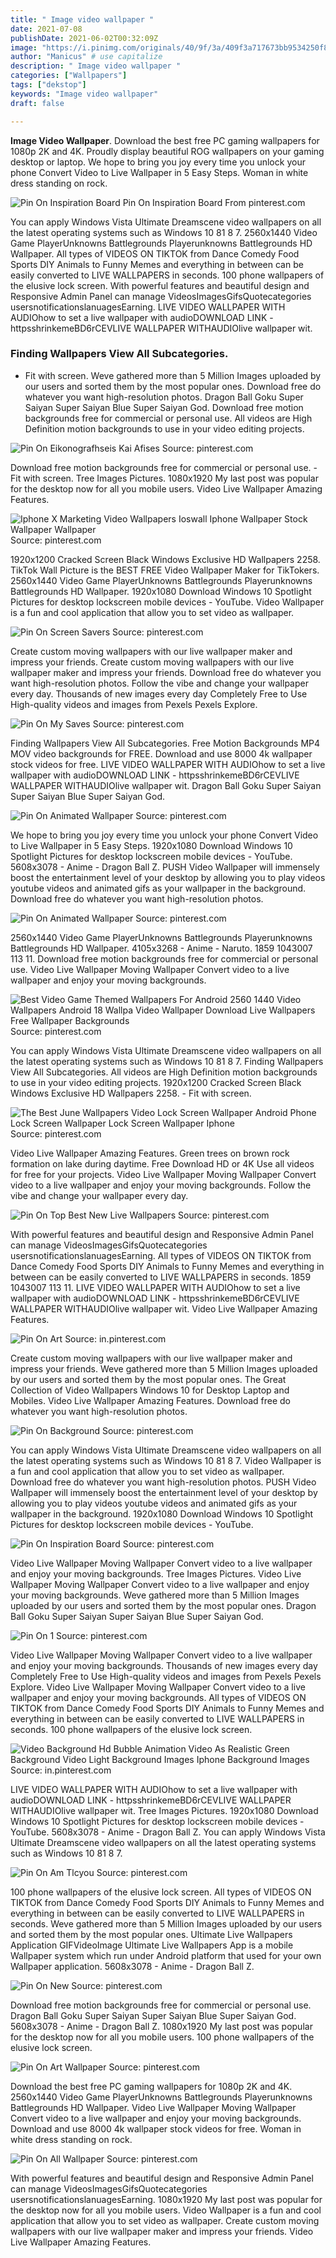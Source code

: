 ```yaml
---
title: " Image video wallpaper "
date: 2021-07-08
publishDate: 2021-06-02T00:32:09Z
image: "https://i.pinimg.com/originals/40/9f/3a/409f3a717673bb9534250f80c25e8fe6.png"
author: "Manicus" # use capitalize
description: " Image video wallpaper "
categories: ["Wallpapers"]
tags: ["dekstop"]
keywords: "Image video wallpaper"
draft: false

---
```



**Image Video Wallpaper**. Download the best free PC gaming wallpapers for 1080p 2K and 4K. Proudly display beautiful ROG wallpapers on your gaming desktop or laptop. We hope to bring you joy every time you unlock your phone Convert Video to Live Wallpaper in 5 Easy Steps. Woman in white dress standing on rock.

![Pin On Inspiration Board](https://i.pinimg.com/originals/37/81/ea/3781ea0fe6a39bc7bb9c088043cfc4dc.jpg "Pin On Inspiration Board")
Pin On Inspiration Board From pinterest.com


You can apply Windows Vista Ultimate Dreamscene video wallpapers on all the latest operating systems such as Windows 10 81 8 7. 2560x1440 Video Game PlayerUnknowns Battlegrounds Playerunknowns Battlegrounds HD Wallpaper. All types of VIDEOS ON TIKTOK from Dance Comedy Food Sports DIY Animals to Funny Memes and everything in between can be easily converted to LIVE WALLPAPERS in seconds. 100 phone wallpapers of the elusive lock screen. With powerful features and beautiful design and Responsive Admin Panel can manage VideosImagesGifsQuotecategories usersnotificationslanuagesEarning. LIVE VIDEO WALLPAPER WITH AUDIOhow to set a live wallpaper with audioDOWNLOAD LINK - httpsshrinkemeBD6rCEVLIVE WALLPAPER WITHAUDIOlive wallpaper wit.

### Finding Wallpapers View All Subcategories.

- Fit with screen. Weve gathered more than 5 Million Images uploaded by our users and sorted them by the most popular ones. Download free do whatever you want high-resolution photos. Dragon Ball Goku Super Saiyan Super Saiyan Blue Super Saiyan God. Download free motion backgrounds free for commercial or personal use. All videos are High Definition motion backgrounds to use in your video editing projects.


![Pin On Eikonografhseis Kai Afises](https://i.pinimg.com/originals/35/3f/ff/353fff43d5d3697140c0543fa8be48f3.jpg "Pin On Eikonografhseis Kai Afises")
Source: pinterest.com

Download free motion backgrounds free for commercial or personal use. - Fit with screen. Tree Images Pictures. 1080x1920 My last post was popular for the desktop now for all you mobile users. Video Live Wallpaper Amazing Features.

![Iphone X Marketing Video Wallpapers Ioswall Iphone Wallpaper Stock Wallpaper Wallpaper](https://i.pinimg.com/originals/e6/3d/e7/e63de7ba78505458c63062f7827a069b.png "Iphone X Marketing Video Wallpapers Ioswall Iphone Wallpaper Stock Wallpaper Wallpaper")
Source: pinterest.com

1920x1200 Cracked Screen Black Windows Exclusive HD Wallpapers 2258. TikTok Wall Picture is the BEST FREE Video Wallpaper Maker for TikTokers. 2560x1440 Video Game PlayerUnknowns Battlegrounds Playerunknowns Battlegrounds HD Wallpaper. 1920x1080 Download Windows 10 Spotlight Pictures for desktop lockscreen mobile devices - YouTube. Video Wallpaper is a fun and cool application that allow you to set video as wallpaper.

![Pin On Screen Savers](https://i.pinimg.com/originals/1a/b8/71/1ab871e544474bc3457ff27d2479a097.jpg "Pin On Screen Savers")
Source: pinterest.com

Create custom moving wallpapers with our live wallpaper maker and impress your friends. Create custom moving wallpapers with our live wallpaper maker and impress your friends. Download free do whatever you want high-resolution photos. Follow the vibe and change your wallpaper every day. Thousands of new images every day Completely Free to Use High-quality videos and images from Pexels Pexels Explore.

![Pin On My Saves](https://i.pinimg.com/originals/58/8e/5b/588e5b6dad1a9acf3e99394a3f02d89f.png "Pin On My Saves")
Source: pinterest.com

Finding Wallpapers View All Subcategories. Free Motion Backgrounds MP4 MOV video backgrounds for FREE. Download and use 8000 4k wallpaper stock videos for free. LIVE VIDEO WALLPAPER WITH AUDIOhow to set a live wallpaper with audioDOWNLOAD LINK - httpsshrinkemeBD6rCEVLIVE WALLPAPER WITHAUDIOlive wallpaper wit. Dragon Ball Goku Super Saiyan Super Saiyan Blue Super Saiyan God.

![Pin On Animated Wallpaper](https://i.pinimg.com/originals/c1/36/92/c136927aeeeafd8b16042a77c9ec4629.gif "Pin On Animated Wallpaper")
Source: pinterest.com

We hope to bring you joy every time you unlock your phone Convert Video to Live Wallpaper in 5 Easy Steps. 1920x1080 Download Windows 10 Spotlight Pictures for desktop lockscreen mobile devices - YouTube. 5608x3078 - Anime - Dragon Ball Z. PUSH Video Wallpaper will immensely boost the entertainment level of your desktop by allowing you to play videos youtube videos and animated gifs as your wallpaper in the background. Download free do whatever you want high-resolution photos.

![Pin On Animated Wallpaper](https://i.pinimg.com/originals/14/e2/e2/14e2e225bf3a9665506214078cac6d21.gif "Pin On Animated Wallpaper")
Source: pinterest.com

2560x1440 Video Game PlayerUnknowns Battlegrounds Playerunknowns Battlegrounds HD Wallpaper. 4105x3268 - Anime - Naruto. 1859 1043007 113 11. Download free motion backgrounds free for commercial or personal use. Video Live Wallpaper Moving Wallpaper Convert video to a live wallpaper and enjoy your moving backgrounds.

![Best Video Game Themed Wallpapers For Android 2560 1440 Video Wallpapers Android 18 Wallpa Video Wallpaper Download Live Wallpapers Free Wallpaper Backgrounds](https://i.pinimg.com/originals/cb/db/12/cbdb12a57da8083c907188a9e550722b.jpg "Best Video Game Themed Wallpapers For Android 2560 1440 Video Wallpapers Android 18 Wallpa Video Wallpaper Download Live Wallpapers Free Wallpaper Backgrounds")
Source: pinterest.com

You can apply Windows Vista Ultimate Dreamscene video wallpapers on all the latest operating systems such as Windows 10 81 8 7. Finding Wallpapers View All Subcategories. All videos are High Definition motion backgrounds to use in your video editing projects. 1920x1200 Cracked Screen Black Windows Exclusive HD Wallpapers 2258. - Fit with screen.

![The Best June Wallpapers Video Lock Screen Wallpaper Android Phone Lock Screen Wallpaper Lock Screen Wallpaper Iphone](https://i.pinimg.com/originals/4f/3c/5d/4f3c5d8f2defe783207a705988fc7486.jpg "The Best June Wallpapers Video Lock Screen Wallpaper Android Phone Lock Screen Wallpaper Lock Screen Wallpaper Iphone")
Source: pinterest.com

Video Live Wallpaper Amazing Features. Green trees on brown rock formation on lake during daytime. Free Download HD or 4K Use all videos for free for your projects. Video Live Wallpaper Moving Wallpaper Convert video to a live wallpaper and enjoy your moving backgrounds. Follow the vibe and change your wallpaper every day.

![Pin On Top Best New Live Wallpapers](https://i.pinimg.com/564x/0d/52/37/0d5237083108d1e9541b9aa26e2f5db5.jpg "Pin On Top Best New Live Wallpapers")
Source: pinterest.com

With powerful features and beautiful design and Responsive Admin Panel can manage VideosImagesGifsQuotecategories usersnotificationslanuagesEarning. All types of VIDEOS ON TIKTOK from Dance Comedy Food Sports DIY Animals to Funny Memes and everything in between can be easily converted to LIVE WALLPAPERS in seconds. 1859 1043007 113 11. LIVE VIDEO WALLPAPER WITH AUDIOhow to set a live wallpaper with audioDOWNLOAD LINK - httpsshrinkemeBD6rCEVLIVE WALLPAPER WITHAUDIOlive wallpaper wit. Video Live Wallpaper Amazing Features.

![Pin On Art](https://i.pinimg.com/564x/9f/d4/9f/9fd49f649d6a8a7dfbee3f25acf132f2.jpg "Pin On Art")
Source: in.pinterest.com

Create custom moving wallpapers with our live wallpaper maker and impress your friends. Weve gathered more than 5 Million Images uploaded by our users and sorted them by the most popular ones. The Great Collection of Video Wallpapers Windows 10 for Desktop Laptop and Mobiles. Video Live Wallpaper Amazing Features. Download free do whatever you want high-resolution photos.

![Pin On Background](https://i.pinimg.com/600x315/59/42/3d/59423d860765ed1f71ec7674307d9b46.jpg "Pin On Background")
Source: pinterest.com

You can apply Windows Vista Ultimate Dreamscene video wallpapers on all the latest operating systems such as Windows 10 81 8 7. Video Wallpaper is a fun and cool application that allow you to set video as wallpaper. Download free do whatever you want high-resolution photos. PUSH Video Wallpaper will immensely boost the entertainment level of your desktop by allowing you to play videos youtube videos and animated gifs as your wallpaper in the background. 1920x1080 Download Windows 10 Spotlight Pictures for desktop lockscreen mobile devices - YouTube.

![Pin On Inspiration Board](https://i.pinimg.com/originals/37/81/ea/3781ea0fe6a39bc7bb9c088043cfc4dc.jpg "Pin On Inspiration Board")
Source: pinterest.com

Video Live Wallpaper Moving Wallpaper Convert video to a live wallpaper and enjoy your moving backgrounds. Tree Images Pictures. Video Live Wallpaper Moving Wallpaper Convert video to a live wallpaper and enjoy your moving backgrounds. Weve gathered more than 5 Million Images uploaded by our users and sorted them by the most popular ones. Dragon Ball Goku Super Saiyan Super Saiyan Blue Super Saiyan God.

![Pin On 1](https://i.pinimg.com/originals/ea/c4/c1/eac4c17d95e0b1a2db713fcd970b83d3.jpg "Pin On 1")
Source: pinterest.com

Video Live Wallpaper Moving Wallpaper Convert video to a live wallpaper and enjoy your moving backgrounds. Thousands of new images every day Completely Free to Use High-quality videos and images from Pexels Pexels Explore. Video Live Wallpaper Moving Wallpaper Convert video to a live wallpaper and enjoy your moving backgrounds. All types of VIDEOS ON TIKTOK from Dance Comedy Food Sports DIY Animals to Funny Memes and everything in between can be easily converted to LIVE WALLPAPERS in seconds. 100 phone wallpapers of the elusive lock screen.

![Video Background Hd Bubble Animation Video As Realistic Green Background Video Light Background Images Iphone Background Images](https://i.pinimg.com/originals/3f/67/15/3f67159516c4966f6d009dc7a9ecb0d1.jpg "Video Background Hd Bubble Animation Video As Realistic Green Background Video Light Background Images Iphone Background Images")
Source: in.pinterest.com

LIVE VIDEO WALLPAPER WITH AUDIOhow to set a live wallpaper with audioDOWNLOAD LINK - httpsshrinkemeBD6rCEVLIVE WALLPAPER WITHAUDIOlive wallpaper wit. Tree Images Pictures. 1920x1080 Download Windows 10 Spotlight Pictures for desktop lockscreen mobile devices - YouTube. 5608x3078 - Anime - Dragon Ball Z. You can apply Windows Vista Ultimate Dreamscene video wallpapers on all the latest operating systems such as Windows 10 81 8 7.

![Pin On Am Tlcyou](https://i.pinimg.com/originals/02/74/0f/02740f3579233481a1f7f466c4f1e20d.jpg "Pin On Am Tlcyou")
Source: pinterest.com

100 phone wallpapers of the elusive lock screen. All types of VIDEOS ON TIKTOK from Dance Comedy Food Sports DIY Animals to Funny Memes and everything in between can be easily converted to LIVE WALLPAPERS in seconds. Weve gathered more than 5 Million Images uploaded by our users and sorted them by the most popular ones. Ultimate Live Wallpapers Application GIFVideoImage Ultimate Live Wallpapers App is a mobile Wallpaper system which run under Android platform that used for your own Wallpaper application. 5608x3078 - Anime - Dragon Ball Z.

![Pin On New](https://i.pinimg.com/474x/74/3c/96/743c96d9187db370829202c43cadbe74.jpg "Pin On New")
Source: pinterest.com

Download free motion backgrounds free for commercial or personal use. Dragon Ball Goku Super Saiyan Super Saiyan Blue Super Saiyan God. 5608x3078 - Anime - Dragon Ball Z. 1080x1920 My last post was popular for the desktop now for all you mobile users. 100 phone wallpapers of the elusive lock screen.

![Pin On Art Wallpaper](https://i.pinimg.com/474x/e3/0d/d9/e30dd9f38c7c13e230eef1b88edf5001.jpg "Pin On Art Wallpaper")
Source: pinterest.com

Download the best free PC gaming wallpapers for 1080p 2K and 4K. 2560x1440 Video Game PlayerUnknowns Battlegrounds Playerunknowns Battlegrounds HD Wallpaper. Video Live Wallpaper Moving Wallpaper Convert video to a live wallpaper and enjoy your moving backgrounds. Download and use 8000 4k wallpaper stock videos for free. Woman in white dress standing on rock.

![Pin On All Wallpaper](https://i.pinimg.com/originals/40/9f/3a/409f3a717673bb9534250f80c25e8fe6.png "Pin On All Wallpaper")
Source: pinterest.com

With powerful features and beautiful design and Responsive Admin Panel can manage VideosImagesGifsQuotecategories usersnotificationslanuagesEarning. 1080x1920 My last post was popular for the desktop now for all you mobile users. Video Wallpaper is a fun and cool application that allow you to set video as wallpaper. Create custom moving wallpapers with our live wallpaper maker and impress your friends. Video Live Wallpaper Amazing Features.

